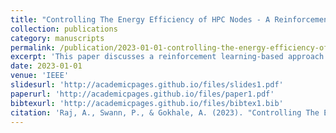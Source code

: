 ```yaml
---
title: "Controlling The Energy Efficiency of HPC Nodes - A Reinforcement Learning Based Approach"
collection: publications
category: manuscripts
permalink: /publication/2023-01-01-controlling-the-energy-efficiency-of-hpc-nodes-a-reinforcement-learning-based-approach
excerpt: 'This paper discusses a reinforcement learning-based approach for controlling the energy efficiency of HPC nodes, presented at "IC2E 2023".'
date: 2023-01-01
venue: 'IEEE'
slidesurl: 'http://academicpages.github.io/files/slides1.pdf'
paperurl: 'http://academicpages.github.io/files/paper1.pdf'
bibtexurl: 'http://academicpages.github.io/files/bibtex1.bib'
citation: 'Raj, A., Swann, P., & Gokhale, A. (2023). "Controlling The Energy Efficiency of HPC Nodes - A Reinforcement Learning Based Approach." <i>IC2E</i>.'
---
```

